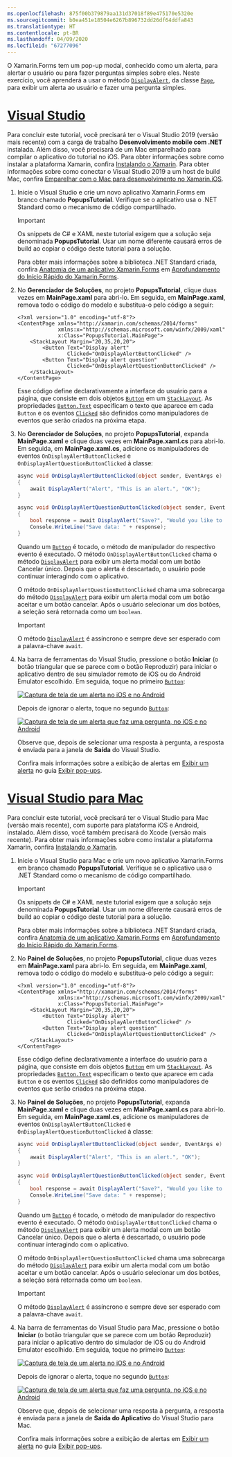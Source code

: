 ```yaml
---
ms.openlocfilehash: 875f00b379879aa131d37018f89e475170e5320e
ms.sourcegitcommit: b0ea451e18504e6267b896732dd26df64ddfa843
ms.translationtype: HT
ms.contentlocale: pt-BR
ms.lasthandoff: 04/09/2020
ms.locfileid: "67277096"
---
```

O Xamarin.Forms tem um pop-up modal, conhecido como um alerta, para alertar o usuário ou para fazer perguntas simples sobre eles. Neste exercício, você aprenderá a usar o método [`DisplayAlert`](xref:Xamarin.Forms.Page.DisplayAlert*), da classe [`Page`](xref:Xamarin.Forms.Page), para exibir um alerta ao usuário e fazer uma pergunta simples.

# <a name="visual-studio"></a>[Visual Studio](#tab/vswin)

Para concluir este tutorial, você precisará ter o Visual Studio 2019 (versão mais recente) com a carga de trabalho **Desenvolvimento mobile com .NET** instalada. Além disso, você precisará de um Mac emparelhado para compilar o aplicativo do tutorial no iOS. Para obter informações sobre como instalar a plataforma Xamarin, confira [Instalando o Xamarin](~/get-started/installation/index.md). Para obter informações sobre como conectar o Visual Studio 2019 a um host de build Mac, confira [Emparelhar com o Mac para desenvolvimento no Xamarin.iOS](~/ios/get-started/installation/windows/connecting-to-mac/index.md).

1. Inicie o Visual Studio e crie um novo aplicativo Xamarin.Forms em branco chamado **PopupsTutorial**. Verifique se o aplicativo usa o .NET Standard como o mecanismo de código compartilhado.

    > [!IMPORTANT]
    > Os snippets de C# e XAML neste tutorial exigem que a solução seja denominada **PopupsTutorial**. Usar um nome diferente causará erros de build ao copiar o código deste tutorial para a solução.

    Para obter mais informações sobre a biblioteca .NET Standard criada, confira [Anatomia de um aplicativo Xamarin.Forms](~/get-started/first-app/index.md) em [Aprofundamento do Início Rápido do Xamarin.Forms](~/get-started/first-app/index.md).

1. No **Gerenciador de Soluções**, no projeto **PopupsTutorial**, clique duas vezes em **MainPage.xaml** para abri-lo. Em seguida, em **MainPage.xaml**, remova todo o código do modelo e substitua-o pelo código a seguir:

    ```xaml
    <?xml version="1.0" encoding="utf-8"?>
    <ContentPage xmlns="http://xamarin.com/schemas/2014/forms"
                 xmlns:x="http://schemas.microsoft.com/winfx/2009/xaml"
                 x:Class="PopupsTutorial.MainPage">
        <StackLayout Margin="20,35,20,20">
            <Button Text="Display alert"
                    Clicked="OnDisplayAlertButtonClicked" />
            <Button Text="Display alert question"
                    Clicked="OnDisplayAlertQuestionButtonClicked" />
        </StackLayout>
    </ContentPage>
    ```

    Esse código define declarativamente a interface do usuário para a página, que consiste em dois objetos [`Button`](xref:Xamarin.Forms.Button) em um [`StackLayout`](xref:Xamarin.Forms.StackLayout). As propriedades [`Button.Text`](xref:Xamarin.Forms.Button.Text) especificam o texto que aparece em cada `Button` e os eventos [`Clicked`](xref:Xamarin.Forms.Button.Clicked) são definidos como manipuladores de eventos que serão criados na próxima etapa.

1. No **Gerenciador de Soluções**, no projeto **PopupsTutorial**, expanda **MainPage.xaml** e clique duas vezes em **MainPage.xaml.cs** para abri-lo. Em seguida, em **MainPage.xaml.cs**, adicione os manipuladores de eventos `OnDisplayAlertButtonClicked` e `OnDisplayAlertQuestionButtonClicked` à classe:

    ```csharp
    async void OnDisplayAlertButtonClicked(object sender, EventArgs e)
    {
        await DisplayAlert("Alert", "This is an alert.", "OK");
    }

    async void OnDisplayAlertQuestionButtonClicked(object sender, EventArgs e)
    {
        bool response = await DisplayAlert("Save?", "Would you like to save your data?", "Yes", "No");
        Console.WriteLine("Save data: " + response);
    }
    ```

    Quando um [`Button`](xref:Xamarin.Forms.Button) é tocado, o método de manipulador do respectivo evento é executado. O método `OnDisplayAlertButtonClicked` chama o método [`DisplayAlert`](xref:Xamarin.Forms.Page.DisplayAlert*) para exibir um alerta modal com um botão Cancelar único. Depois que o alerta é descartado, o usuário pode continuar interagindo com o aplicativo.

    O método `OnDisplayAlertQuestionButtonClicked` chama uma sobrecarga do método [`DisplayAlert`](xref:Xamarin.Forms.Page.DisplayAlert*) para exibir um alerta modal com um botão aceitar e um botão cancelar. Após o usuário selecionar um dos botões, a seleção será retornada como um `boolean`.

    > [!IMPORTANT]
    > O método [`DisplayAlert`](xref:Xamarin.Forms.Page.DisplayAlert*) é assíncrono e sempre deve ser esperado com a palavra-chave `await`.

1. Na barra de ferramentas do Visual Studio, pressione o botão **Iniciar** (o botão triangular que se parece com o botão Reproduzir) para iniciar o aplicativo dentro de seu simulador remoto de iOS ou do Android Emulator escolhido. Em seguida, toque no primeiro [`Button`](xref:Xamarin.Forms.Button):

    [![Captura de tela de um alerta no iOS e no Android](../images/alert.png "Alerta")](../images/alert-large.png#lightbox "Alerta")

    Depois de ignorar o alerta, toque no segundo [`Button`](xref:Xamarin.Forms.Button):

    [![Captura de tela de um alerta que faz uma pergunta, no iOS e no Android](../images/alert-question.png "Alerta que faz uma pergunta")](../images/alert-question-large.png#lightbox "Alerta que faz uma pergunta")

    Observe que, depois de selecionar uma resposta à pergunta, a resposta é enviada para a janela de **Saída** do Visual Studio.

    Confira mais informações sobre a exibição de alertas em [Exibir um alerta](~/xamarin-forms/user-interface/pop-ups.md#display-an-alert) no guia [Exibir pop-ups](~/xamarin-forms/user-interface/pop-ups.md).

# <a name="visual-studio-for-mac"></a>[Visual Studio para Mac](#tab/vsmac)

Para concluir este tutorial, você precisará ter o Visual Studio para Mac (versão mais recente), com suporte para plataforma iOS e Android, instalado. Além disso, você também precisará do Xcode (versão mais recente). Para obter mais informações sobre como instalar a plataforma Xamarin, confira [Instalando o Xamarin](~/get-started/installation/index.md).

1. Inicie o Visual Studio para Mac e crie um novo aplicativo Xamarin.Forms em branco chamado **PopupsTutorial**. Verifique se o aplicativo usa o .NET Standard como o mecanismo de código compartilhado.

    > [!IMPORTANT]
    > Os snippets de C# e XAML neste tutorial exigem que a solução seja denominada **PopupsTutorial**. Usar um nome diferente causará erros de build ao copiar o código deste tutorial para a solução.

    Para obter mais informações sobre a biblioteca .NET Standard criada, confira [Anatomia de um aplicativo Xamarin.Forms](~/get-started/first-app/index.md) em [Aprofundamento do Início Rápido do Xamarin.Forms](~/get-started/first-app/index.md).

1. No **Painel de Soluções**, no projeto **PopupsTutorial**, clique duas vezes em **MainPage.xaml** para abri-lo. Em seguida, em **MainPage.xaml**, remova todo o código do modelo e substitua-o pelo código a seguir:

    ```xaml
    <?xml version="1.0" encoding="utf-8"?>
    <ContentPage xmlns="http://xamarin.com/schemas/2014/forms"
                 xmlns:x="http://schemas.microsoft.com/winfx/2009/xaml"
                 x:Class="PopupsTutorial.MainPage">
        <StackLayout Margin="20,35,20,20">
            <Button Text="Display alert"
                    Clicked="OnDisplayAlertButtonClicked" />
            <Button Text="Display alert question"
                    Clicked="OnDisplayAlertQuestionButtonClicked" />
        </StackLayout>
    </ContentPage>
    ```

    Esse código define declarativamente a interface do usuário para a página, que consiste em dois objetos [`Button`](xref:Xamarin.Forms.Button) em um [`StackLayout`](xref:Xamarin.Forms.StackLayout). As propriedades [`Button.Text`](xref:Xamarin.Forms.Button.Text) especificam o texto que aparece em cada `Button` e os eventos [`Clicked`](xref:Xamarin.Forms.Button.Clicked) são definidos como manipuladores de eventos que serão criados na próxima etapa.

1. No **Painel de Soluções**, no projeto **PopupsTutorial**, expanda **MainPage.xaml** e clique duas vezes em **MainPage.xaml.cs** para abri-lo. Em seguida, em **MainPage.xaml.cs**, adicione os manipuladores de eventos `OnDisplayAlertButtonClicked` e `OnDisplayAlertQuestionButtonClicked` à classe:

    ```csharp
    async void OnDisplayAlertButtonClicked(object sender, EventArgs e)
    {
        await DisplayAlert("Alert", "This is an alert.", "OK");
    }

    async void OnDisplayAlertQuestionButtonClicked(object sender, EventArgs e)
    {
        bool response = await DisplayAlert("Save?", "Would you like to save your data?", "Yes", "No");
        Console.WriteLine("Save data: " + response);
    }
    ```

    Quando um [`Button`](xref:Xamarin.Forms.Button) é tocado, o método de manipulador do respectivo evento é executado. O método `OnDisplayAlertButtonClicked` chama o método [`DisplayAlert`](xref:Xamarin.Forms.Page.DisplayAlert*) para exibir um alerta modal com um botão Cancelar único. Depois que o alerta é descartado, o usuário pode continuar interagindo com o aplicativo.

    O método `OnDisplayAlertQuestionButtonClicked` chama uma sobrecarga do método [`DisplayAlert`](xref:Xamarin.Forms.Page.DisplayAlert*) para exibir um alerta modal com um botão aceitar e um botão cancelar. Após o usuário selecionar um dos botões, a seleção será retornada como um `boolean`.

    > [!IMPORTANT]
    > O método [`DisplayAlert`](xref:Xamarin.Forms.Page.DisplayAlert*) é assíncrono e sempre deve ser esperado com a palavra-chave `await`.

1. Na barra de ferramentas do Visual Studio para Mac, pressione o botão **Iniciar** (o botão triangular que se parece com um botão Reproduzir) para iniciar o aplicativo dentro do simulador de iOS ou do Android Emulator escolhido. Em seguida, toque no primeiro [`Button`](xref:Xamarin.Forms.Button):

    [![Captura de tela de um alerta no iOS e no Android](../images/alert.png "Alerta")](../images/alert-large.png#lightbox "Alerta")

    Depois de ignorar o alerta, toque no segundo [`Button`](xref:Xamarin.Forms.Button):

    [![Captura de tela de um alerta que faz uma pergunta, no iOS e no Android](../images/alert-question.png "Alerta que faz uma pergunta")](../images/alert-question-large.png#lightbox "Alerta que faz uma pergunta")

    Observe que, depois de selecionar uma resposta à pergunta, a resposta é enviada para a janela de **Saída do Aplicativo** do Visual Studio para Mac.

    Confira mais informações sobre a exibição de alertas em [Exibir um alerta](~/xamarin-forms/user-interface/pop-ups.md#display-an-alert) no guia [Exibir pop-ups](~/xamarin-forms/user-interface/pop-ups.md).
